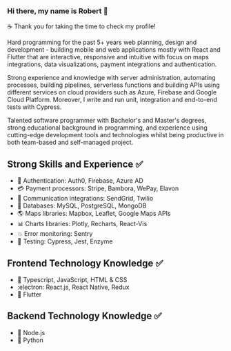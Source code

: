 ### Hi there, my name is Robert 👋

:coffee: Thank you for taking the time to check my profile! 

Hard programming for the past 5+ years web planning, design and development - building mobile and web applications mostly with React and Flutter that are interactive, responsive and intuitive with focus on maps integrations, data visualizations, payment integrations and authentication.

Strong experience and knowledge with server administration, automating processes, building pipelines, serverless functions and building APIs using different services on cloud providers such as Azure, Firebase and Google Cloud Platform. Moreover, I write and run unit, integration and end-to-end tests with Cypress.

Talented software programmer with Bachelor's and Master's degrees, strong educational background in programming, and experience using cutting-edge development tools and technologies whilst being productive in both team-based and self-managed project.

## Strong Skills and Experience :white_check_mark:
- :closed_lock_with_key: Authentication: Auth0, Firebase, Azure AD
- :credit_card: Payment processors: Stripe, Bambora, WePay, Elavon
- 💬 Communication integrations: SendGrid, Twilio 
- :floppy_disk: Databases: MySQL, PostgreSQL, MongoDB
- :earth_americas: Maps libraries: Mapbox, Leaflet, Google Maps APIs
- :bar_chart: Charts libraries: Plotly, Recharts, React-Vis
- :collision: Error monitoring: Sentry
- :construction_worker: Testing: Cypress, Jest, Enzyme

## Frontend Technology Knowledge :white_check_mark:
- :scroll: Typescript, JavaScript, HTML & CSS
- :electron: React.js, React Native, Redux
- :dart: Flutter

## Backend Technology Knowledge :white_check_mark:
- :green_book: Node.js
- :snake: Python

<!--
**Robert-OP/robert-op** is a ✨ _special_ ✨ repository because its `README.md` (this file) appears on your GitHub profile.

Here are some ideas to get you started:

- 🔭 I’m currently working on ...
- 🌱 I’m currently learning ...
- 👯 I’m looking to collaborate on ...
- 🤔 I’m looking for help with ...
- 💬 Ask me about ...
- 📫 How to reach me: ...
- 😄 Pronouns: ...
- ⚡ Fun fact: ...
-->

